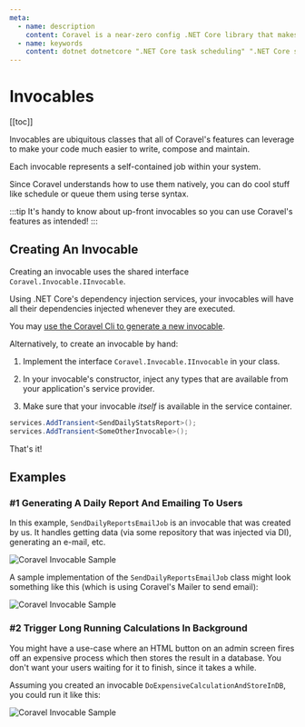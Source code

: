```yaml
---
meta:
  - name: description
    content: Coravel is a near-zero config .NET Core library that makes Task Scheduling, Caching, Queuing, Mailing, Event Broadcasting (and more) a breeze!
  - name: keywords
    content: dotnet dotnetcore ".NET Core task scheduling" ".NET Core scheduler" ".NET Core framework" ".NET Core Queue" ".NET Core Queuing" ".NET Core Caching" Coravel
---
```


# Invocables

[[toc]]

Invocables are ubiquitous classes that all of Coravel's features can leverage to make your code much easier to write, compose and maintain.

Each invocable represents a self-contained job within your system. 

Since Coravel understands how to use them natively, you can do cool stuff like schedule or queue them using terse syntax.

:::tip
It's handy to know about up-front  invocables so you can use Coravel's features as intended!
:::

## Creating An Invocable

Creating an invocable uses the shared interface `Coravel.Invocable.IInvocable`.

Using .NET Core's dependency injection services, your invocables will have all their dependencies injected whenever they are executed.

You may [use the Coravel Cli to generate a new invocable](/Cli/#invocables).

Alternatively, to create an invocable by hand:

1. Implement the interface `Coravel.Invocable.IInvocable` in your class.

2. In your invocable's constructor, inject any types that are available from your application's service provider.

3. Make sure that your invocable _itself_ is available in the service container.

```csharp
services.AddTransient<SendDailyStatsReport>();
services.AddTransient<SomeOtherInvocable>();
```

That's it!

## Examples

### #1 Generating A Daily Report And Emailing To Users

In this example, `SendDailyReportsEmailJob` is an invocable that was created by us. It handles getting data (via some repository that was injected via DI), generating an e-mail, etc.

![Coravel Invocable Sample](/img/scheduledailyreport.png)

A sample implementation of the `SendDailyReportsEmailJob` class might look something like this (which is using Coravel's Mailer to send email):

![Coravel Invocable Sample](/img/dailyreportinvocable.png)

### #2 Trigger Long Running Calculations In Background

You might have a use-case where an HTML button on an admin screen fires off an expensive
process which then stores the result in a database. You don't want your users waiting for it to finish, since it takes a while. 

Assuming you created an invocable `DoExpensiveCalculationAndStoreInDB`, you could run it like this:

![Coravel Invocable Sample](/img/queueexpensive.png)





